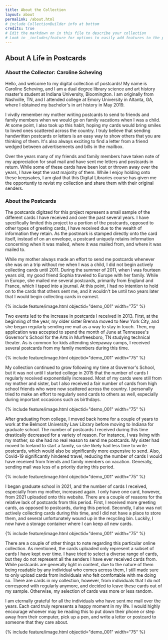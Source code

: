 ```yaml
---
title: About the Collection
layout: about
permalink: /about.html
# include CollectionBuilder info at bottom
credits: true
# Edit the markdown on in this file to describe your collection
# Look in _includes/feature for options to easily add features to the page
---
```


## About A Life in Postcards

### About the Collector: Caroline Scheving

Hello, and welcome to my digital collection of postcards! My name is Caroline Scheving, and I am a dual degree library science and art history master's student at Indiana University, Bloomington. I am originally from Nashville, TN, and I attended college at Emory University in Altanta, GA, where I obtained my bachelor's in art history in May 2019.

I vivdly remember my mother writing postcards to send to friends and family members when we would go on family vacations when I was a child. At some point, I also took up this habit, hoping my cards would bring smiles to loved ones scattered across the country. I truly believe that sending handwritten postcards or letters is an easy way to show others that you are thinking of them. It's also always exciting to find a letter from a friend wedged between advertisements and bills in the mailbox.

Over the years many of my friends and family members have taken note of my appreciation for snail mail and have sent me letters and postcards in return. While some of these cards have been lost or thrown away over the years, I have kept the vast majority of them. While I enjoy holding onto these keepsakes, I am glad that this Digital Libraries course has given me the opportuntiy to revist my collection and share them with their original senders.

### About the Postcards
The postcards digitzed for this project represent a small sample of the different cards I have received and over the past several years. I have specifically limited this project to a portion of the postcards, opposed to other types of greeting cards, I have received due to the wealth of information they retain. As the postmark is stamped directly onto the card itself, instead of on an envelope, a postcard uniquely retains information concerning when it was mailed, where it was mailed from, and where it was mailed to.

While my mother always made an effort to send me postcards whenever she was on a trip without me when I was a child, I did not begin actively collecting cards until 2011. During the summer of 2011, when I was fourteen years old, my good friend Sophia traveled to Europe with her family. While in Europe, she mailed me several postcards, primarily from England and France, which I taped into a journal. At this point, I had no intention to hold on to the cards that others sent me, and it wouldn't be until two years later that I would begin collecting cards in earnest.  

{% include feature/image.html objectid="demo_001" width="75" %}

Two events led to the increase in postcards I received in 2013. First, at the beginning of the year, my older sister Brenna moved to New York City, and she began regularly sending me mail as a way to stay in touch. Then, my application was accepted to spend the month of June at Tennessee's Governor's School for the Arts in Murfreesboro, TN studying technical theater. As is common for kids attending sleepaway camps, I received several postcards from my family members during this time.

{% include feature/image.html objectid="demo_001" width="75" %}

My collection continued to grow following my time at Governor's School, but it was not until I started college in 2015 that the number of cards I regularly received exponentially increased. Most of my cards were still from my mother and sister, but I also received a fair number of cards from high school friends who were now scattered across the country. I personally tried to make an effort to regularly send cards to others as well, especially during important occasions such as birthdays.

{% include feature/image.html objectid="demo_001" width="75" %}

After graduating from college, I moved back home for a couple of years to work at the Belmont University Law Library before moving to Indiana for graduate school. The number of postcards I received during this time drastically decreased for a variety of reason. For instance, I was living with my mother, so she had no real reason to send me postcards. My sister had moved to Iceland to start a family, so she likely had less time to write postcards, which would also be significantly more expensive to send. Also, Covid-19 significantly hindered travel, reducing the number of cards I would have received from friends and family members on vacation. Generally, sending mail was less of a priority during this period.

{% include feature/image.html objectid="demo_001" width="75" %}

I began graduate school in 2021, and the number of cards I received, especially from my mother, increased again. I only have one card, however, from 2021 uploaded onto this website. There are a couple of reasons for the relative lack of postcards from this period. First, I received more greeting cards, as opposed to postcards, during this period. Secondly, I also was not actively collecting cards during this time, and I did not have a place to store them, and several unfortunately wound up in the recycling bin. Luckily, I now have a storage container where I can keep all new cards.

{% include feature/image.html objectid="demo_001" width="75" %}

There are a couple of other things to note regarding this particular online collection. As mentioned, the cards uploaded only represent a subset of cards I have kept over time. I have tried to select a diverse range of cards, but they do not represent all the senders I have ever received cards from. While postcards are generally light in content, due to the nature of them being readable by any individual who comes across them, I still made sure to only upload cards from individuals who felt comfortable with me doing so. There are cards in my collection, however, from individuals that I do not correspond with regularly anymore, and decided to leave these cards out of my sample. Otherwise, my selection of cards was more or less random.

I am eternally grateful for all the individuals who have sent me mail over the years. Each card truly represents a happy moment in my life. I would highly encourage whoever may be reading this to put down their phone or step away from their computer, pick up a pen, and write a letter or postcard to someone that they care about.

{% include feature/image.html objectid="demo_001" width="75" %}


